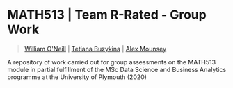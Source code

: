 # MATH513 | Team R-Rated - Group Work
> [William O'Neill](https://github.com/wavey05) | [Tetiana Buzykina](https://github.com/taniabuzykina) | [Alex Mounsey](https://github.com/Mauzey)

A repository of work carried out for group assessments on the MATH513 module in partial fulfillment of the MSc Data Science and Business Analytics programme at the University of Plymouth (2020)
